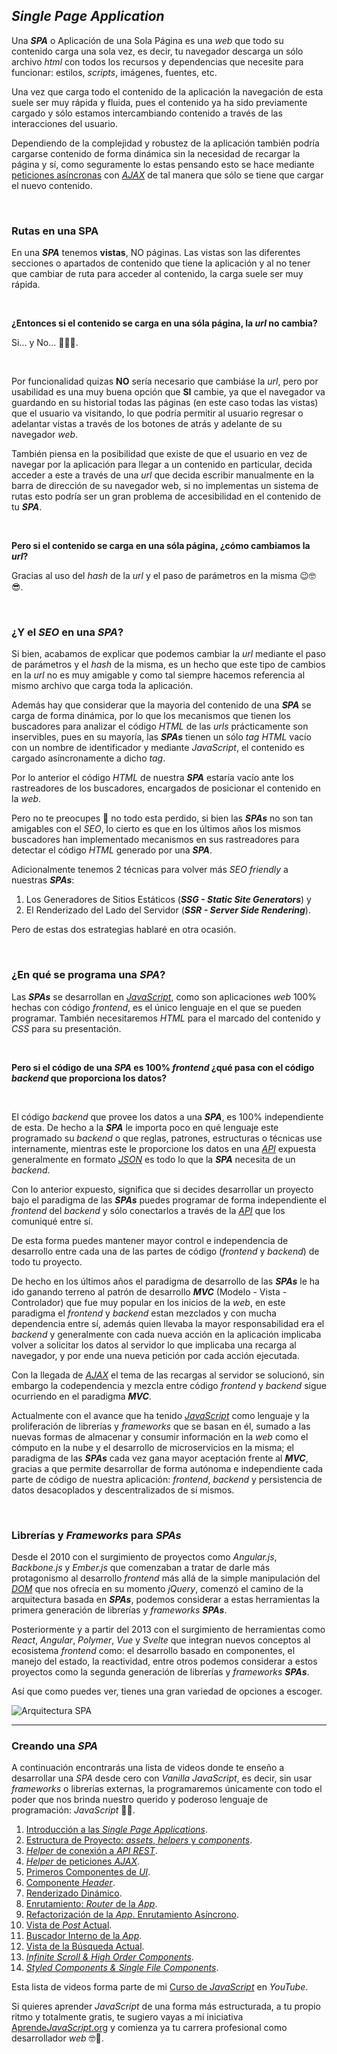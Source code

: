 ## _Single Page Application_

Una _**SPA**_ o Aplicación de una Sola Página es una _web_ que todo su contenido carga una sola vez, es decir, tu navegador descarga un sólo archivo _html_ con todos los recursos y dependencias que necesite para funcionar: estilos, _scripts_, imágenes, fuentes, etc.

Una vez que carga todo el contenido de la aplicación la navegación de esta suele ser muy rápida y fluida, pues el contenido ya ha sido previamente cargado y sólo estamos intercambiando contenido a través de las interacciones del usuario.

Dependiendo de la complejidad y robustez de la aplicación también podría cargarse contenido de forma dinámica sin la necesidad de recargar la página y sí, como seguramente lo estas pensando esto se hace mediante [peticiones asíncronas](/javascript-asincrono) con [_AJAX_](/ajax) de tal manera que sólo se tiene que cargar el nuevo contenido.

<br>

### Rutas en una SPA

En una _**SPA**_ tenemos **vistas**, NO páginas. Las vistas son las diferentes secciones o apartados de contenido que tiene la aplicación y al no tener que cambiar de ruta para acceder al contenido, la carga suele ser muy rápida.

<br>

**¿Entonces si el contenido se carga en una sóla página, la _url_ no cambia?**

Si... y No... 🤔😵😕.

<br>

Por funcionalidad quizas **NO** sería necesario que cambiáse la _url_, pero por usabilidad es una muy buena opción que **SI** cambie, ya que el navegador va guardando en su historial todas las páginas (en este caso todas las vistas) que el usuario va visitando, lo que podría permitir al usuario regresar o adelantar vistas a través de los botones de atrás y adelante de su navegador _web_.

También piensa en la posibilidad que existe de que el usuario en vez de navegar por la aplicación para llegar a un contenido en particular, decida acceder a este a través de una _url_ que decida escribir manualmente en la barra de dirección de su navegador web, si no implementas un sistema de rutas esto podría ser un gran problema de accesibilidad en el contenido de tu _**SPA**_.

<br>

**Pero si el contenido se carga en una sóla página, ¿cómo cambiamos la _url_?**

Gracias al uso del _hash_ de la _url_ y el paso de parámetros en la misma 😉🤓😎.

<br>

### ¿Y el _SEO_ en una _SPA_?

Si bien, acabamos de explicar que podemos cambiar la _url_ mediante el paso de parámetros y el _hash_ de la misma, es un hecho que este tipo de cambios en la _url_ no es muy amigable y como tal siempre hacemos referencia al mismo archivo que carga toda la aplicación.

Además hay que considerar que la mayoria del contenido de una _**SPA**_ se carga de forma dinámica, por lo que los mecanismos que tienen los buscadores para analizar el código _HTML_ de las _urls_ prácticamente son inservibles, pues en su mayoría, las _**SPAs**_ tienen un sólo _tag_ _HTML_ vacío con un nombre de identificador y mediante _JavaScript_, el contenido es cargado asíncronamente a dicho _tag_.

Por lo anterior el código _HTML_ de nuestra _**SPA**_ estaría vacío ante los rastreadores de los buscadores, encargados de posicionar el contenido en la _web_.

Pero no te preocupes 😬 no todo esta perdido, si bien las _**SPAs**_ no son tan amigables con el _SEO_, lo cierto es que en los últimos años los mismos buscadores han implementado mecanismos en sus rastreadores para detectar el código _HTML_ generado por una _**SPA**_.

Adicionalmente tenemos 2 técnicas para volver más _SEO friendly_ a nuestras _**SPAs**_:

1. Los Generadores de Sitios Estáticos (_**SSG - Static Site Generators**_) y
1. El Renderizado del Lado del Servidor (_**SSR - Server Side Rendering**_).

Pero de estas dos estrategias hablaré en otra ocasión.

<br>

### ¿En qué se programa una _SPA_?

Las _**SPAs**_ se desarrollan en [_JavaScript_](/javascript), como son aplicaciones _web_ 100% hechas con código _frontend_, es el único lenguaje en el que se pueden programar. También necesitaremos _HTML_ para el marcado del contenido y _CSS_ para su presentación.

<br>

**Pero si el código de una _SPA_ es 100% _frontend_ ¿qué pasa con el código _backend_ que proporciona los datos?**

<br>

El código _backend_ que provee los datos a una _**SPA**_, es 100% independiente de esta. De hecho a la _**SPA**_ le importa poco en qué lenguaje este programado su _backend_ o que reglas, patrones, estructuras o técnicas use internamente, mientras este le proporcione los datos en una [_API_](/api-rest) expuesta generalmente en formato [_JSON_](/json) es todo lo que la _**SPA**_ necesita de un _backend_.

Con lo anterior expuesto, significa que si decides desarrollar un proyecto bajo el paradigma de las _**SPAs**_ puedes programar de forma independiente el _frontend_ del _backend_ y sólo conectarlos a través de la [_API_](/api-rest) que los comuniqué entre sí.

De esta forma puedes mantener mayor control e independencia de desarrollo entre cada una de las partes de código (_frontend_ y _backend_) de todo tu proyecto.

De hecho en los últimos años el paradigma de desarrollo de las _**SPAs**_ le ha ido ganando terreno al patrón de desarrollo _**MVC**_ (Modelo - Vista - Controlador) que fue muy popular en los inicios de la _web_, en este paradigma el _frontend_ y _backend_ estan mezclados y con mucha dependencia entre sí, además quien llevaba la mayor responsabilidad era el _backend_ y generalmente con cada nueva acción en la aplicación implicaba volver a solicitar los datos al servidor lo que implicaba una recarga al navegador, y por ende una nueva petición por cada acción ejecutada.

Con la llegada de [_AJAX_](/ajax) el tema de las recargas al servidor se solucionó, sin embargo la codependencia y mezcla entre código _frontend_ y _backend_ sigue ocurriendo en el paradigma _**MVC**_.

Actualmente con el avance que ha tenido [_JavaScript_](/ecmascript) como lenguaje y la proliferación de librerías y _frameworks_ que se basan en él, sumado a las nuevas formas de almacenar y consumir información en la _web_ como el cómputo en la nube y el desarrollo de microservicios en la misma; el paradigma de las _**SPAs**_ cada vez gana mayor aceptación frente al _**MVC**_, gracias a que permite desarrollar de forma autónoma e independiente cada parte de código de nuestra aplicación: _frontend_, _backend_ y persistencia de datos desacoplados y descentralizados de sí mismos.

<br>

### Librerías y _Frameworks_ para _SPAs_

Desde el 2010 con el surgimiento de proyectos como _Angular.js_, _Backbone.js_ y _Ember.js_ que comenzaban a tratar de darle más protagonismo al desarrollo _frontend_ más allá de la simple manipulación del [_DOM_](/dom) que nos ofrecía en su momento _jQuery_, comenzó el camino de la arquitectura basada en _**SPAs**_, podemos considerar a estas herramientas la primera generación de librerías y _frameworks_ _**SPAs**_.

Posteriormente y a partir del 2013 con el surgimiento de herramientas como _React_, _Angular_, _Polymer_, _Vue_ y _Svelte_ que integran nuevos conceptos al ecosistema _frontend_ como: el desarrollo basado en componentes, el manejo del estado, la reactividad, entre otros podemos considerar a estos proyectos como la segunda generación de librerías y _frameworks_ _**SPAs**_.

Así que como puedes ver, tienes una gran variedad de opciones a escoger.

![Arquitectura SPA](https://jonmircha.com/img/blog/arquitectura-spa.png)

---

### Creando una _SPA_

A continuación encontrarás una lista de videos donde te enseño a desarrollar una _SPA_ desde cero con _Vanilla JavaScript_, es decir, sin usar _frameworks_ o librerías externas, la programaremos únicamente con todo el poder que nos brinda nuestro querido y poderoso lenguaje de programación: _JavaScript_ 🤗💛.

1. [Introducción a las _Single Page Applications_](https://youtube.com/watch?v=5ukeeimOFLU&list=PLvq-jIkSeTUZ6QgYYO3MwG9EMqC-KoLXA).
1. [Estructura de Proyecto: _assets_, _helpers_ y _components_](https://youtube.com/watch?v=jLMyWvZIhB4&list=PLvq-jIkSeTUZ6QgYYO3MwG9EMqC-KoLXA).
1. [_Helper_ de conexión a _API REST_](https://youtube.com/watch?v=VUbKdpVQKDU&list=PLvq-jIkSeTUZ6QgYYO3MwG9EMqC-KoLXA).
1. [_Helper_ de peticiones _AJAX_](https://youtube.com/watch?v=Ovuy9Bj5AtU&list=PLvq-jIkSeTUZ6QgYYO3MwG9EMqC-KoLXA).
1. [Primeros Componentes de _UI_](https://youtube.com/watch?v=w0djekE6NR8&list=PLvq-jIkSeTUZ6QgYYO3MwG9EMqC-KoLXA).
1. [Componente _Header_](https://youtube.com/watch?v=rY8k7-Jm8ws&list=PLvq-jIkSeTUZ6QgYYO3MwG9EMqC-KoLXA).
1. [Renderizado Dinámico](https://youtube.com/watch?v=6WZ_C4iXhWA&list=PLvq-jIkSeTUZ6QgYYO3MwG9EMqC-KoLXA).
1. [Enrutamiento: _Router_ de la _App_](https://youtube.com/watch?v=nC9WK4jFXls&list=PLvq-jIkSeTUZ6QgYYO3MwG9EMqC-KoLXA).
1. [Refactorización de la _App_. Enrutamiento Asíncrono](https://youtube.com/watch?v=keGWjiUJ3V4&list=PLvq-jIkSeTUZ6QgYYO3MwG9EMqC-KoLXA).
1. [Vista de _Post_ Actual](https://youtube.com/watch?v=cuQivOPJJ7M&list=PLvq-jIkSeTUZ6QgYYO3MwG9EMqC-KoLXA).
1. [Buscador Interno de la _App_](https://youtube.com/watch?v=0SwwbsMZGrc&list=PLvq-jIkSeTUZ6QgYYO3MwG9EMqC-KoLXA).
1. [Vista de la Búsqueda Actual](https://youtube.com/watch?v=1MAUA1lZPyM&list=PLvq-jIkSeTUZ6QgYYO3MwG9EMqC-KoLXA).
1. [_Infinite Scroll & High Order Components_](https://youtube.com/watch?v=XEf5jW9Y9oE&list=PLvq-jIkSeTUZ6QgYYO3MwG9EMqC-KoLXA).
1. [_Styled Components & Single File Components_](https://youtube.com/watch?v=MWrqhpGF6tU&list=PLvq-jIkSeTUZ6QgYYO3MwG9EMqC-KoLXA).

Esta lista de videos forma parte de mi [Curso de _JavaScript_](https://youtube.com/playlist?list=PLvq-jIkSeTUZ6QgYYO3MwG9EMqC-KoLXA) en _YouTube_.

Si quieres aprender _JavaScript_ de una forma más estructurada, a tu propio ritmo y totalmente gratis, te sugiero vayas a mi iniciativa [Aprende*JavaScript*.org](https://aprendejavascript.org) y comienza ya tu carrera profesional como desarrollador _web_ 🤓💛.
